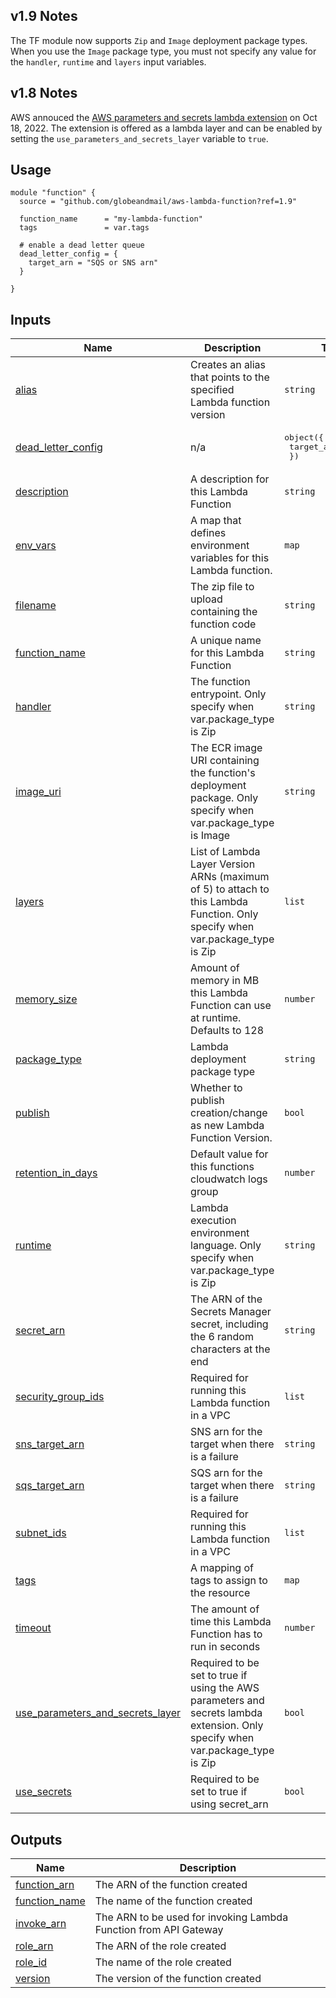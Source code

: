 ## v1.9 Notes
The TF module now supports `Zip` and `Image` deployment package types. When you use the `Image` package type, you must not specify any value for the `handler`, `runtime` and `layers` input variables.

## v1.8 Notes
AWS annouced the [AWS parameters and secrets lambda extension](https://aws.amazon.com/about-aws/whats-new/2022/10/aws-parameters-secrets-lambda-extension/) on Oct 18, 2022. The extension is offered as a lambda layer and can be enabled by setting the `use_parameters_and_secrets_layer` variable to `true`.

## Usage

```hcl
module "function" {
  source = "github.com/globeandmail/aws-lambda-function?ref=1.9"

  function_name      = "my-lambda-function"
  tags               = var.tags

  # enable a dead letter queue
  dead_letter_config = {
    target_arn = "SQS or SNS arn"
  }

}
```

## Inputs

| Name | Description | Type | Default | Required |
|------|-------------|------|---------|:--------:|
| <a name="input_alias"></a> [alias](#input\_alias) | Creates an alias that points to the specified Lambda function version | `string` | `"live"` | no |
| <a name="input_dead_letter_config"></a> [dead\_letter\_config](#input\_dead\_letter\_config) | n/a | <pre>object({<br>    target_arn = string<br>  })</pre> | `null` | no |
| <a name="input_description"></a> [description](#input\_description) | A description for this Lambda Function | `string` | `"Created by Terraform"` | no |
| <a name="input_env_vars"></a> [env\_vars](#input\_env\_vars) | A map that defines environment variables for this Lambda function. | `map` | `null` | no |
| <a name="input_filename"></a> [filename](#input\_filename) | The zip file to upload containing the function code | `string` | `""` | no |
| <a name="input_function_name"></a> [function\_name](#input\_function\_name) | A unique name for this Lambda Function | `string` | n/a | yes |
| <a name="input_handler"></a> [handler](#input\_handler) | The function entrypoint. Only specify when var.package\_type is Zip | `string` | `"lambda_function.lambda_handler"` | no |
| <a name="input_image_uri"></a> [image\_uri](#input\_image\_uri) | The ECR image URI containing the function's deployment package. Only specify when var.package\_type is Image | `string` | `""` | no |
| <a name="input_layers"></a> [layers](#input\_layers) | List of Lambda Layer Version ARNs (maximum of 5) to attach to this Lambda Function. Only specify when var.package\_type is Zip | `list` | `[]` | no |
| <a name="input_memory_size"></a> [memory\_size](#input\_memory\_size) | Amount of memory in MB this Lambda Function can use at runtime. Defaults to 128 | `number` | `128` | no |
| <a name="input_package_type"></a> [package\_type](#input\_package\_type) | Lambda deployment package type | `string` | `"Zip"` | no |
| <a name="input_publish"></a> [publish](#input\_publish) | Whether to publish creation/change as new Lambda Function Version. | `bool` | `true` | no |
| <a name="input_retention_in_days"></a> [retention\_in\_days](#input\_retention\_in\_days) | Default value for this functions cloudwatch logs group | `number` | `14` | no |
| <a name="input_runtime"></a> [runtime](#input\_runtime) | Lambda execution environment language. Only specify when var.package\_type is Zip | `string` | `"python3.7"` | no |
| <a name="input_secret_arn"></a> [secret\_arn](#input\_secret\_arn) | The ARN of the Secrets Manager secret, including the 6 random characters at the end | `string` | `null` | no |
| <a name="input_security_group_ids"></a> [security\_group\_ids](#input\_security\_group\_ids) | Required for running this Lambda function in a VPC | `list` | `[]` | no |
| <a name="input_sns_target_arn"></a> [sns\_target\_arn](#input\_sns\_target\_arn) | SNS arn for the target when there is a failure | `string` | `""` | no |
| <a name="input_sqs_target_arn"></a> [sqs\_target\_arn](#input\_sqs\_target\_arn) | SQS arn for the target when there is a failure | `string` | `""` | no |
| <a name="input_subnet_ids"></a> [subnet\_ids](#input\_subnet\_ids) | Required for running this Lambda function in a VPC | `list` | `[]` | no |
| <a name="input_tags"></a> [tags](#input\_tags) | A mapping of tags to assign to the resource | `map` | `{}` | no |
| <a name="input_timeout"></a> [timeout](#input\_timeout) | The amount of time this Lambda Function has to run in seconds | `number` | `5` | no |
| <a name="input_use_parameters_and_secrets_layer"></a> [use\_parameters\_and\_secrets\_layer](#input\_use\_parameters\_and\_secrets\_layer) | Required to be set to true if using the AWS parameters and secrets lambda extension. Only specify when var.package\_type is Zip | `bool` | `false` | no |
| <a name="input_use_secrets"></a> [use\_secrets](#input\_use\_secrets) | Required to be set to true if using secret\_arn | `bool` | `false` | no |

## Outputs

| Name | Description |
|------|-------------|
| <a name="output_function_arn"></a> [function\_arn](#output\_function\_arn) | The ARN of the function created |
| <a name="output_function_name"></a> [function\_name](#output\_function\_name) | The name of the function created |
| <a name="output_invoke_arn"></a> [invoke\_arn](#output\_invoke\_arn) | The ARN to be used for invoking Lambda Function from API Gateway |
| <a name="output_role_arn"></a> [role\_arn](#output\_role\_arn) | The ARN of the role created |
| <a name="output_role_id"></a> [role\_id](#output\_role\_id) | The name of the role created |
| <a name="output_version"></a> [version](#output\_version) | The version of the function created |
